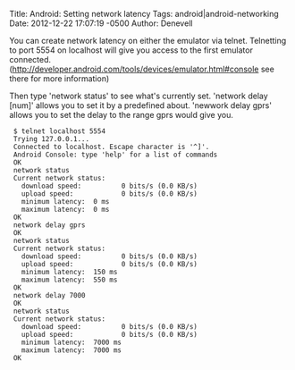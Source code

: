Title: Android: Setting network latency
Tags: android|android-networking
Date: 2012-12-22 17:07:19 -0500 
Author: Denevell

You can create network latency on either the emulator via telnet. Telnetting to port 5554 on localhost will give you access to the first emulator connected. (http://developer.android.com/tools/devices/emulator.html#console see there for more information)

Then type 'network status' to see what's currently set. 'network delay [num]' allows you to set it by a predefined about. 'newwork delay gprs' allows you to set the delay to the range gprs would give you.

     $ telnet localhost 5554
     Trying 127.0.0.1...
     Connected to localhost. Escape character is '^]'.
     Android Console: type 'help' for a list of commands
     OK
     network status
     Current network status:
       download speed:          0 bits/s (0.0 KB/s)
       upload speed:            0 bits/s (0.0 KB/s)
       minimum latency:  0 ms
       maximum latency:  0 ms
     OK
     network delay gprs
     OK
     network status
     Current network status:
       download speed:          0 bits/s (0.0 KB/s)
       upload speed:            0 bits/s (0.0 KB/s)
       minimum latency:  150 ms
       maximum latency:  550 ms
     OK
     network delay 7000
     OK
     network status
     Current network status:
       download speed:          0 bits/s (0.0 KB/s)
       upload speed:            0 bits/s (0.0 KB/s)
       minimum latency:  7000 ms
       maximum latency:  7000 ms
     OK

